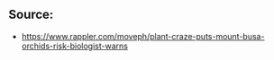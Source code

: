 

## Source:
- https://www.rappler.com/moveph/plant-craze-puts-mount-busa-orchids-risk-biologist-warns